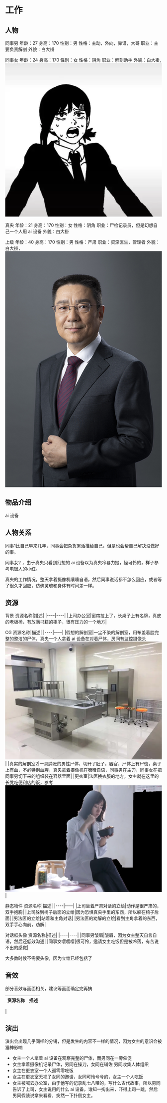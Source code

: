 # 工作

## 人物

同事男
年龄：27
身高：170
性别：男
性格：主动，外向，靠谱，大哥
职业：主要负责解剖
外貌：白大褂

同事女
年龄：24
身高：170
性别：女
性格：阴角
职业：解剖助手
外貌：白大褂,![小红脸](./%E5%A5%B3%E5%8A%A9%E6%89%8B.webp)

真央
年龄：21
身高：170
性别：女
性格：阴角
职业：尸检记录员，但是幻想自己一个人用 ai 设备
外貌：白大褂

上级
年龄：40
身高：170
性别：男
性格：严肃
职业：资深医生，管理者
外貌：白大褂，![国字脸](./%E5%9B%BD%E5%AD%97%E8%84%B8%E7%9A%84%E8%80%81%E6%9D%BF.jpg)

## 物品介绍

ai 设备

## 人物关系

同事1比自己早来几年，同事会把杂货累活推给自己，但是也会帮自己解决没做好的事。

同事女2 ，由于真央只看到幻想的 ai 设备以为真央冷暴力她，怪可怜的，样子参考电锯人的小红。

真央的工作情况，整天拿着摄像机囔囔自语，然后同事说话都不怎么回应，或者等了很久才回应，仿佛灵魂和身体有时间差一样。

## 资源

背景
资源名称|描述|
|----|----|
|上司办公室|窗帘拉上了，长桌子上有名牌，真皮的老板椅，有放满书籍的柜子，很有压力的一个地方|

CG
资源名称|描述|
|----|----|
|假想的解剖室|一尘不染的解剖室，用布盖着脸完整的整洁的尸体，真央一个人拿着 ai 设备在对着尸体，房间有监控摄像头![参考](./%E8%A7%A3%E5%89%96%E5%AE%A4%E7%9A%84%E6%A0%B7%E5%AD%90.webp)|
|真实的解剖室2|一具肿胀的男性尸体，切开了肚子，器官，尸体上有尸斑，桌子上有血，不必特别血腥，真央拿着摄像机在囔囔自语，同事男在主刀，同事女在把同事男切下来的组织装在容器里面|
|更衣室|法医换衣服的地方，女主就在这里的长凳吃便利店的饭，参考![非自然死亡的更衣室](./%E9%BB%91%E8%89%B2%E8%83%8C%E6%99%AF%E5%90%83%E9%A5%AD.png)|

静态物件
资源名称|描述|
|----|----|
|上司坐着严肃对话的立绘|动作是很严肃的，双手抱胸|
|上司躲到椅子后面的立绘|因为恐惧真央手里的东西，所以躲在椅子后面|
|男法医的立绘|站着和主角对话|
|男法医的劝解的立绘|看到主角拿着的东西，双手手心向前，劝解|

对话框头像
资源名称|描述|
|----|----|
|同事男皱眉|皱眉，因为女主整天自言自语，然后还低效沟通|
|同事女嘤嘤嘤|很可怜，邀请女主吃饭但是被冷落，有苦说不出的感觉|

大多数时候不需要头像，因为立绘已经包括了

## 音效

部分音效与画面相关，建议等画面确定完再搞

资源名称|描述|
|----|----|
|

## 演出

演出会出现几乎同样的分镜，但是发生的内容不一样的情况，因为女主的意识会被猫神影响

- 女主一个人拿着 ai 设备在观察完整的尸体，而男同在一旁催促
- 女主拿着摄像机记录尸体，男同在操刀，女同在辅佐 男同收集人体组织
- 女主在更衣室一个人孤零零吃饭
- 女主在更衣室无视了女同的邀请，女同可怜兮兮的，女主一个人吃饭
- 女主被喊去办公室，由于他写的记录乱七八糟的，写什么古代故事，所以男同告诉了上司，女主说用的什么 ai 设备，谁知一掏出来，吓得上司一跳，然后男同假装说拿来看看，突然一下扑倒女主。
